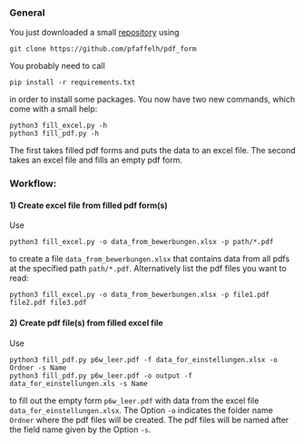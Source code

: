 ### General

You just downloaded a small [repository](https://github.com/pfaffelh/pdf_form)  using
```
git clone https://github.com/pfaffelh/pdf_form
```
You probably need to call
```
pip install -r requirements.txt
```
in order to install some packages. You now have two new commands, which come with a small help:
```
python3 fill_excel.py -h
python3 fill_pdf.py -h
```
The first takes filled pdf forms and puts the data to an excel file. 
The second takes an excel file and fills an empty pdf form.

### Workflow:

#### 1) Create excel file from filled pdf form(s)

Use
```
python3 fill_excel.py -o data_from_bewerbungen.xlsx -p path/*.pdf
```
to create a file `data_from_bewerbungen.xlsx` that contains data from all pdfs at the specified path `path/*.pdf`.
Alternatively list the pdf files you want to read:
```
python3 fill_excel.py -o data_from_bewerbungen.xlsx -p file1.pdf file2.pdf file3.pdf
```

#### 2) Create pdf file(s) from filled excel file

Use
```
python3 fill_pdf.py p6w_leer.pdf -f data_for_einstellungen.xlsx -o Ordner -s Name
python3 fill_pdf.py p6w_leer.pdf -o output -f data_for_einstellungen.xls -s Name
```
to fill out the empty form `p6w_leer.pdf` with data from the excel file `data_for_einstellungen.xlsx`. The Option `-o` indicates the folder name `Ordner` where the pdf files will be created. The pdf files will be named after the field name given by the Option `-s`.
